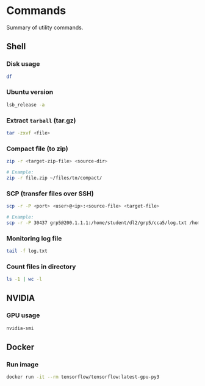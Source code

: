 # Commands
Summary of utility commands.

## Shell

### Disk usage
```bash
df
```

### Ubuntu version
```bash
lsb_release -a
```

### Extract `tarball` (tar.gz)
```bash
tar -zxvf <file>
```

### Compact file (to zip)
```bash
zip -r <target-zip-file> <source-dir>

# Example:
zip -r file.zip ~/files/to/compact/
```

### SCP (transfer files over SSH)
```bash
scp -r -P <port> <user>@<ip>:<source-file> <target-file>

# Example:
scp -r -P 30437 grp5@200.1.1.1:/home/student/dl2/grp5/cca5/log.txt /home/cleison/Downloads/logs/2018-12-23-14-45.txt
```

### Monitoring log file
```bash
tail -f log.txt
```

### Count files in directory
```bash
ls -1 | wc -l
```

## NVIDIA

### GPU usage
```bash
nvidia-smi
```


## Docker

### Run image
```bash
docker run -it --rm tensorflow/tensorflow:latest-gpu-py3
```